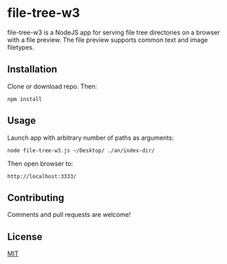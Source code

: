 # file-tree-w3

file-tree-w3 is a NodeJS app for serving file tree directories on a browser with a file preview.
The file preview supports common text and image filetypes.

## Installation

Clone or download repo. Then:

```
npm install
```

## Usage

Launch app with arbitrary number of paths as arguments:
```
node file-tree-w3.js ~/Desktop/ ./an/index-dir/
```
Then open browser to:
```
http://localhost:3333/
```

## Contributing
Comments and pull requests are welcome!

## License
[MIT](https://choosealicense.com/licenses/mit/)